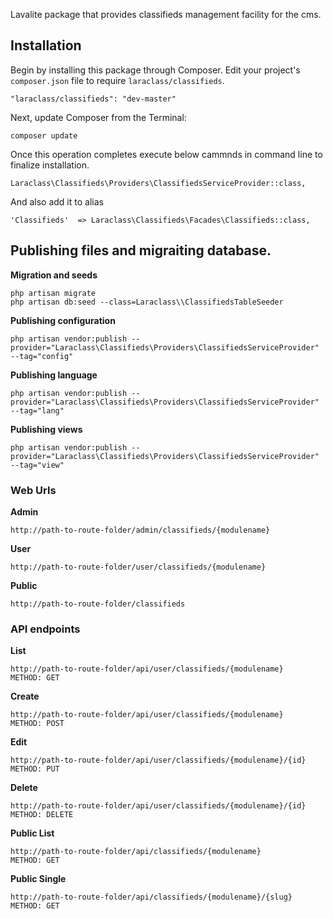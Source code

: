 Lavalite package that provides classifieds management facility for the cms.

## Installation

Begin by installing this package through Composer. Edit your project's `composer.json` file to require `laraclass/classifieds`.

    "laraclass/classifieds": "dev-master"

Next, update Composer from the Terminal:

    composer update

Once this operation completes execute below cammnds in command line to finalize installation.

    Laraclass\Classifieds\Providers\ClassifiedsServiceProvider::class,

And also add it to alias

    'Classifieds'  => Laraclass\Classifieds\Facades\Classifieds::class,

## Publishing files and migraiting database.

**Migration and seeds**

    php artisan migrate
    php artisan db:seed --class=Laraclass\\ClassifiedsTableSeeder

**Publishing configuration**

    php artisan vendor:publish --provider="Laraclass\Classifieds\Providers\ClassifiedsServiceProvider" --tag="config"

**Publishing language**

    php artisan vendor:publish --provider="Laraclass\Classifieds\Providers\ClassifiedsServiceProvider" --tag="lang"

**Publishing views**

    php artisan vendor:publish --provider="Laraclass\Classifieds\Providers\ClassifiedsServiceProvider" --tag="view"


### Web Urls

**Admin**

    http://path-to-route-folder/admin/classifieds/{modulename}

**User**

    http://path-to-route-folder/user/classifieds/{modulename}

**Public**

    http://path-to-route-folder/classifieds


### API endpoints

**List**

    http://path-to-route-folder/api/user/classifieds/{modulename}
    METHOD: GET

**Create**

    http://path-to-route-folder/api/user/classifieds/{modulename}
    METHOD: POST

**Edit**

    http://path-to-route-folder/api/user/classifieds/{modulename}/{id}
    METHOD: PUT

**Delete**

    http://path-to-route-folder/api/user/classifieds/{modulename}/{id}
    METHOD: DELETE

**Public List**

    http://path-to-route-folder/api/classifieds/{modulename}
    METHOD: GET

**Public Single**

    http://path-to-route-folder/api/classifieds/{modulename}/{slug}
    METHOD: GET